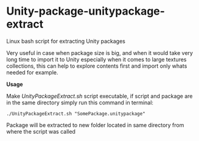 # Unity-package-unitypackage-extract
Linux bash script for extracting Unity packages

Very useful in case when package size is big, and when it would take very long time to import it to Unity especially when it comes to large textures collections, this can help to explore contents first and import only whats needed for example. 

**Usage**

Make *UnityPackageExtract.sh* script executable, if script and package are in the same directory simply run this command in terminal: 

```shellscript
./UnityPackageExtract.sh "SomePackage.unitypackage"
```
Package will be extracted to new folder located in same directory from where the script was called
